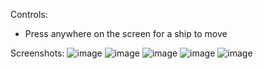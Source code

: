 Controls:
- Press anywhere on the screen for a ship to move

Screenshots:
![image](https://github.com/user-attachments/assets/24bef9e7-915c-4f07-b60f-871632b91f31) ![image](https://github.com/user-attachments/assets/890b81c9-9a73-4dc4-9b9a-56999298f2e5) ![image](https://github.com/user-attachments/assets/e95c13cf-9bc1-44ad-bcd4-855427d1b9ed) ![image](https://github.com/user-attachments/assets/afd92ee0-080e-4997-bf36-f543071c71eb) ![image](https://github.com/user-attachments/assets/417ba14e-c0b9-40a4-8ab5-3707f4be74db)
